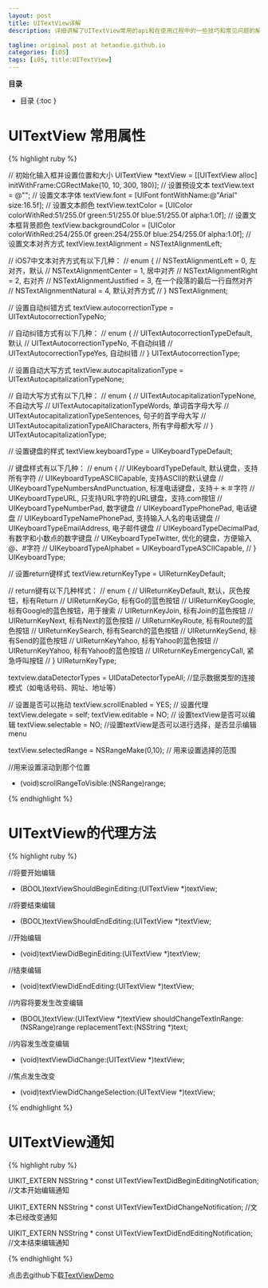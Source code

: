 ```yaml
---
layout: post
title: UITextView详解
description: 详细讲解了UITextView常用的api和在使用过程中的一些技巧和常见问题的解决方法，并配置了一个小demo。

tagline: original post at hetaodie.github.io
categories: [iOS]
tags: [iOS, title:UITextView]
---
```

**目录**

* 目录
 {:toc  }
 


# UITextView 常用属性



{% highlight ruby %}

// 初始化输入框并设置位置和大小
UITextView *textView = [[UITextView alloc] initWithFrame:CGRectMake(10, 10, 300, 180)];
// 设置预设文本
textView.text = @"";
// 设置文本字体
textView.font = [UIFont fontWithName:@"Arial" size:16.5f];
// 设置文本颜色
textView.textColor = [UIColor colorWithRed:51/255.0f green:51/255.0f blue:51/255.0f alpha:1.0f];
// 设置文本框背景颜色
textView.backgroundColor = [UIColor colorWithRed:254/255.0f green:254/255.0f blue:254/255.0f alpha:1.0f];
// 设置文本对齐方式
textView.textAlignment = NSTextAlignmentLeft;

// iOS7中文本对齐方式有以下几种：
//    enum {
//        NSTextAlignmentLeft      = 0,  左对齐，默认
//        NSTextAlignmentCenter    = 1,  居中对齐
//        NSTextAlignmentRight     = 2,  右对齐
//        NSTextAlignmentJustified = 3,  在一个段落的最后一行自然对齐
//        NSTextAlignmentNatural   = 4,  默认对齐方式
//    } NSTextAlignment;

// 设置自动纠错方式
textView.autocorrectionType = UITextAutocorrectionTypeNo;

// 自动纠错方式有以下几种：
//    enum {
//        UITextAutocorrectionTypeDefault,  默认
//        UITextAutocorrectionTypeNo,       不自动纠错
//        UITextAutocorrectionTypeYes,      自动纠错
//    } UITextAutocorrectionType;

// 设置自动大写方式
textView.autocapitalizationType = UITextAutocapitalizationTypeNone;

// 自动大写方式有以下几种：
//    enum {
//        UITextAutocapitalizationTypeNone,           不自动大写
//        UITextAutocapitalizationTypeWords,          单词首字母大写
//        UITextAutocapitalizationTypeSentences,      句子的首字母大写
//        UITextAutocapitalizationTypeAllCharacters,  所有字母都大写
//    } UITextAutocapitalizationType;

// 设置键盘的样式
textView.keyboardType = UIKeyboardTypeDefault;

// 键盘样式有以下几种：
//    enum {
//        UIKeyboardTypeDefault,                默认键盘，支持所有字符
//        UIKeyboardTypeASCIICapable,           支持ASCII的默认键盘
//        UIKeyboardTypeNumbersAndPunctuation,  标准电话键盘，支持＋＊＃字符
//        UIKeyboardTypeURL,                    只支持URL字符的URL键盘，支持.com按钮
//        UIKeyboardTypeNumberPad,              数字键盘
//        UIKeyboardTypePhonePad,               电话键盘
//        UIKeyboardTypeNamePhonePad,           支持输入人名的电话键盘
//        UIKeyboardTypeEmailAddress,           电子邮件键盘
//        UIKeyboardTypeDecimalPad,             有数字和小数点的数字键盘
//        UIKeyboardTypeTwitter,                优化的键盘，方便输入@、#字符
//        UIKeyboardTypeAlphabet = UIKeyboardTypeASCIICapable,
//    } UIKeyboardType;

// 设置return键样式
textView.returnKeyType = UIReturnKeyDefault;

// return键有以下几种样式：
//    enum {
//        UIReturnKeyDefault,        默认，灰色按钮，标有Return
//        UIReturnKeyGo,             标有Go的蓝色按钮
//        UIReturnKeyGoogle,         标有Google的蓝色按钮，用于搜索
//        UIReturnKeyJoin,           标有Join的蓝色按钮
//        UIReturnKeyNext,           标有Next的蓝色按钮
//        UIReturnKeyRoute,          标有Route的蓝色按钮
//        UIReturnKeySearch,         标有Search的蓝色按钮
//        UIReturnKeySend,           标有Send的蓝色按钮
//        UIReturnKeyYahoo,          标有Yahoo的蓝色按钮
//        UIReturnKeyYahoo,          标有Yahoo的蓝色按钮
//        UIReturnKeyEmergencyCall,  紧急呼叫按钮
//    } UIReturnKeyType;

 textview.dataDetectorTypes = UIDataDetectorTypeAll; //显示数据类型的连接模式（如电话号码、网址、地址等）

// 设置是否可以拖动
textView.scrollEnabled = YES;
// 设置代理
textView.delegate = self;
textView.editable  = NO;   // 设置textView是否可以编辑
textView.selectable = NO;  //设置textView是否可以进行选择，是否显示编辑menu

textView.selectedRange = NSRangeMake(0,10);  // 用来设置选择的范围


//用来设置滚动到那个位置
- (void)scrollRangeToVisible:(NSRange)range;


{% endhighlight %}


# UITextView的代理方法



{% highlight ruby %}

//将要开始编辑
- (BOOL)textViewShouldBeginEditing:(UITextView *)textView;

//将要结束编辑
- (BOOL)textViewShouldEndEditing:(UITextView *)textView;

//开始编辑
- (void)textViewDidBeginEditing:(UITextView *)textView;

//结束编辑
- (void)textViewDidEndEditing:(UITextView *)textView;

//内容将要发生改变编辑
- (BOOL)textView:(UITextView *)textView shouldChangeTextInRange:(NSRange)range replacementText:(NSString *)text;

//内容发生改变编辑
- (void)textViewDidChange:(UITextView *)textView;

//焦点发生改变
- (void)textViewDidChangeSelection:(UITextView *)textView;


{% endhighlight %}


# UITextView通知

{% highlight ruby %}

UIKIT_EXTERN NSString * const UITextViewTextDidBeginEditingNotification;    //文本开始编辑通知

UIKIT_EXTERN NSString * const UITextViewTextDidChangeNotification;           //文本已经改变通知

UIKIT_EXTERN NSString * const UITextViewTextDidEndEditingNotification;      //文本结束编辑通知

{% endhighlight %}



点击去github下载[TextViewDemo][1]

 
<!--本文所用的超链接-->

[1]:https://github.com/hetaodie/TextViewDemo.git
